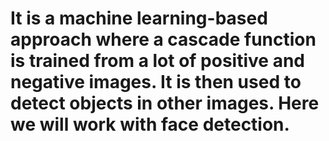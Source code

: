 # It is a machine learning-based approach where a cascade function is trained from a lot of positive and negative images. It is then used to detect objects in other images. Here we will work with face detection.
